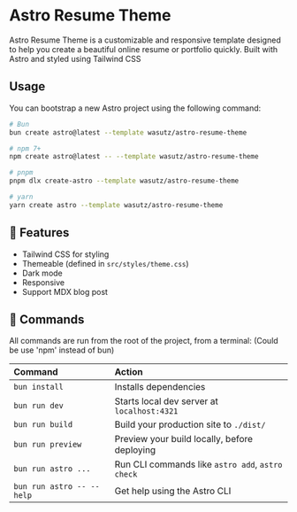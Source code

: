 # Astro Resume Theme

Astro Resume Theme is a customizable and responsive template designed to help you create a beautiful online resume or portfolio quickly. Built with Astro and styled using Tailwind CSS

## Usage

You can bootstrap a new Astro project using the following command:

```bash
# Bun
bun create astro@latest --template wasutz/astro-resume-theme

# npm 7+
npm create astro@latest -- --template wasutz/astro-resume-theme

# pnpm
pnpm dlx create-astro --template wasutz/astro-resume-theme

# yarn
yarn create astro --template wasutz/astro-resume-theme
```

## 🚀 Features

- Tailwind CSS for styling
- Themeable (defined in `src/styles/theme.css`)
- Dark mode
- Responsive
- Support MDX blog post

## 🧞 Commands

All commands are run from the root of the project, from a terminal:
(Could be use 'npm' instead of bun)

| Command                   | Action                                           |
| :------------------------ | :----------------------------------------------- |
| `bun install`             | Installs dependencies                            |
| `bun run dev`             | Starts local dev server at `localhost:4321`      |
| `bun run build`           | Build your production site to `./dist/`          |
| `bun run preview`         | Preview your build locally, before deploying     |
| `bun run astro ...`       | Run CLI commands like `astro add`, `astro check` |
| `bun run astro -- --help` | Get help using the Astro CLI                     |
